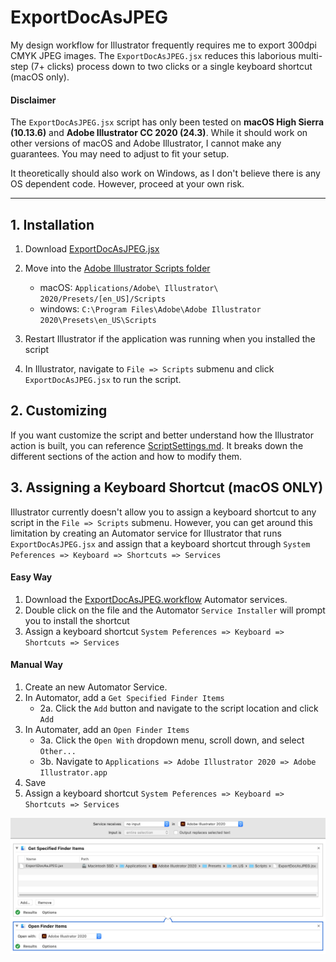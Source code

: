 # ExportDocAsJPEG
My design workflow for Illustrator frequently requires me to export 300dpi CMYK JPEG images. The `ExportDocAsJPEG.jsx` reduces this laborious multi-step (7+ clicks) process down to two clicks or a single keyboard shortcut (macOS only).

#### Disclaimer
The `ExportDocAsJPEG.jsx` script has only been tested on **macOS High Sierra (10.13.6)** and **Adobe Illustrator CC 2020 (24.3)**. While it should work on other versions of macOS and Adobe Illustrator, I cannot make any guarantees. You may need to adjust to fit your setup. 

It theoretically should also work on Windows, as I don't believe there is any OS dependent code. However, proceed at your own risk.

---------

## 1. Installation
1. Download [ExportDocAsJPEG.jsx](ExportDocAsJPEG.jsx) 
2. Move into the [Adobe Illustrator Scripts folder](https://helpx.adobe.com/illustrator/using/automation-scripts.html)  
    - macOS:    `Applications/Adobe\ Illustrator\ 2020/Presets/[en_US]/Scripts`
    - windows:  `C:\Program Files\Adobe\Adobe Illustrator 2020\Presets\en_US\Scripts`
  
3. Restart Illustrator if the application was running when you installed the script
4. In Illustrator, navigate to `File => Scripts` submenu and click `ExportDocAsJPEG.jsx` to run the script.


## 2. Customizing
If you want customize the script and better understand how the Illustrator action is built, you can reference [ScriptSettings.md](ScriptSettings.md). It breaks down the different sections of the action and how to modify them.


## 3. Assigning a Keyboard Shortcut (**macOS ONLY**)
Illustrator currently doesn't allow you to assign a keyboard shortcut to any script in the `File => Scripts` submenu. However, you can get around this limitation by creating an Automator service for Illustrator that runs `ExportDocAsJPEG.jsx` and assign that a keyboard shortcut through `System Peferences => Keyboard => Shortcuts => Services`

#### Easy Way
1. Download the [ExportDocAsJPEG.workflow](ExportDocAsJPEG.workflow) Automator services.
2. Double click on the file and the Automator `Service Installer` will prompt you to install the shortcut
3. Assign a keyboard shortcut `System Peferences => Keyboard => Shortcuts => Services` 

#### Manual Way
1. Create an new Automator Service.
2. In Automator, add a `Get Specified Finder Items`
    - 2a. Click the `Add` button and navigate to the script location and click `Add`
3. In Automater, add an `Open Finder Items`
    - 3a. Click the `Open With` dropdown menu, scroll down, and select `Other...`
    - 3b. Navigate to `Applications => Adobe Illustrator 2020 => Adobe Illustrator.app`
4. Save 
4. Assign a keyboard shortcut `System Peferences => Keyboard => Shortcuts => Services`   
 
![Automator Build Settings](/ExportDocAsJPEG.workflow/Contents/QuickLook/Preview.png)

